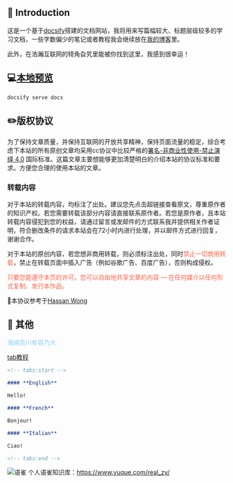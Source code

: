 ## 🌮 Introduction

这是一个基于[docsify](https://docsify.js.org/)搭建的文档网站，我将用来写篇幅较大、标题层级较多的学习文档，一些字数偏少的笔记或者教程我会继续放在[我的博客](www.大赵同学.top)里。

此外，在浩瀚互联网的犄角旮旯里能被你找到这里，我感到很幸运！



## 💻[本地预览](https://docsify.js.org/#/zh-cn/quickstart?id=本地预览)

````bash
docsify serve docs
````



## ✏️版权协议

为了保持文章质量，并保持互联网的开放共享精神，保持页面流量的稳定，综合考虑下本站的所有原创文章均采用cc协议中比较严格的[署名-非商业性使用-禁止演绎 4.0](https://creativecommons.org/licenses/by-nc-nd/4.0/deed.zh) 国际标准。这篇文章主要想能够更加清楚明白的介绍本站的协议标准和要求。方便您合理的使用本站的文章。

### 转载内容

对于本站的转载内容，均标注了出处。建议您先点击超链接查看原文，尊重原作者的知识产权。若您需要转载该部分内容请直接联系原作者。若您是原作者，且本站转载内容侵犯到您的权益，请通过留言或发邮件的方式联系我并提供相关作者证明，符合删改条件的请求本站会在72小时内进行处理，并以邮件方式进行回复，谢谢合作。

对于本站的原创内容，若您想非商用转载，则必须标注出处，同时<font style="color:tomato;">禁止一切商用转载</font>，禁止在转载页面中插入广告（例如谷歌广告、百度广告），否则构成侵权。

<font style="color:tomato;">只要您能遵守本页的许可，您可以自由地共享文章的内容 — 在任何媒介以任何形式复制、发行本作品。</font>

🦋本协议参考于[Hassan Wong](https://hassanwong.top/cc/)

## 🌸 其他

<font style="color:lightskyblue;">海纳百川有容乃大</font>

[tab教程](https://jhildenbiddle.github.io/docsify-tabs/#/)

````markdown
<!-- tabs:start -->

#### **English**

Hello!

#### **French**

Bonjour!

#### **Italian**

Ciao!

<!-- tabs:end -->
````

![语雀](https://user-images.githubusercontent.com/52821367/235836262-55a99eda-23d3-4866-9dc1-9400f03d006d.png)
个人语雀知识库：https://www.yuque.com/real_zy/
